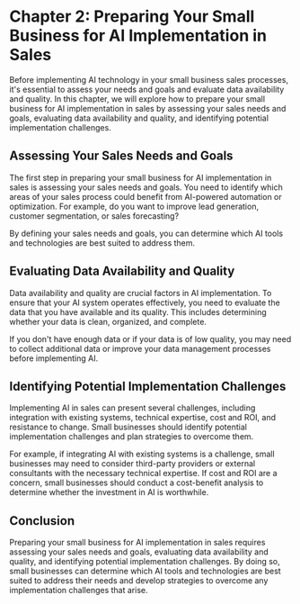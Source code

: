 Chapter 2: Preparing Your Small Business for AI Implementation in Sales
=======================================================================

Before implementing AI technology in your small business sales processes, it's essential to assess your needs and goals and evaluate data availability and quality. In this chapter, we will explore how to prepare your small business for AI implementation in sales by assessing your sales needs and goals, evaluating data availability and quality, and identifying potential implementation challenges.

Assessing Your Sales Needs and Goals
------------------------------------

The first step in preparing your small business for AI implementation in sales is assessing your sales needs and goals. You need to identify which areas of your sales process could benefit from AI-powered automation or optimization. For example, do you want to improve lead generation, customer segmentation, or sales forecasting?

By defining your sales needs and goals, you can determine which AI tools and technologies are best suited to address them.

Evaluating Data Availability and Quality
----------------------------------------

Data availability and quality are crucial factors in AI implementation. To ensure that your AI system operates effectively, you need to evaluate the data that you have available and its quality. This includes determining whether your data is clean, organized, and complete.

If you don't have enough data or if your data is of low quality, you may need to collect additional data or improve your data management processes before implementing AI.

Identifying Potential Implementation Challenges
-----------------------------------------------

Implementing AI in sales can present several challenges, including integration with existing systems, technical expertise, cost and ROI, and resistance to change. Small businesses should identify potential implementation challenges and plan strategies to overcome them.

For example, if integrating AI with existing systems is a challenge, small businesses may need to consider third-party providers or external consultants with the necessary technical expertise. If cost and ROI are a concern, small businesses should conduct a cost-benefit analysis to determine whether the investment in AI is worthwhile.

Conclusion
----------

Preparing your small business for AI implementation in sales requires assessing your sales needs and goals, evaluating data availability and quality, and identifying potential implementation challenges. By doing so, small businesses can determine which AI tools and technologies are best suited to address their needs and develop strategies to overcome any implementation challenges that arise.
